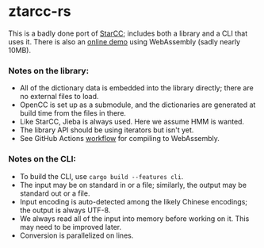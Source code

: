 # ztarcc-rs

This is a badly done port of [StarCC]; includes both a library and a CLI that
uses it.  There is also an [online demo] using WebAssembly (sadly nearly 10MB).

[StarCC]: https://github.com/StarCC0/starcc-py
[online demo]: https://mook.github.io/ztarcc-rs/

### Notes on the library:

- All of the dictionary data is embedded into the library directly; there
  are no external files to load.
- OpenCC is set up as a submodule, and the dictionaries are generated at
  build time from the files in there.
- Like StarCC, Jieba is always used.  Here we assume HMM is wanted.
- The library API should be using iterators but isn't yet.
- See GitHub Actions [workflow] for compiling to WebAssembly.

[workflow]: .github/workflows/pages.yaml

### Notes on the CLI:

- To build the CLI, use `cargo build --features cli`.
- The input may be on standard in or a file; similarly, the output may be
  standard out or a file.
- Input encoding is auto-detected among the likely Chinese encodings; the
  output is always UTF-8.
- We always read all of the input into memory before working on it.  This
  may need to be improved later.
- Conversion is parallelized on lines.
